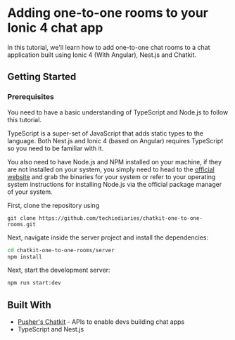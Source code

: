 # Adding one-to-one rooms to your Ionic 4 chat app

In this tutorial, we'll learn how to add one-to-one chat rooms to a chat application built using Ionic 4 (With Angular), Nest.js and Chatkit. 

## Getting Started


### Prerequisites

You need to have a basic understanding of TypeScript and Node.js to follow this tutorial. 

TypeScript is a super-set of JavaScript that adds static types to the language. Both Nest.js and Ionic 4 (based on Angular) requires TypeScript so you need to be familiar with it.

You also need to have Node.js and NPM installed on your machine, if they are not installed on your system, you simply need to head to the [official website](https://nodejs.org/) and grab the binaries for your system or refer to your operating system instructions for installing Node.js via the official package manager of your system.

First, clone the repository using

```
git clone https://github.com/techiediaries/chatkit-one-to-one-rooms.git

```
Next, navigate inside the server project and install the dependencies:

```bash
cd chatkit-one-to-one-rooms/server
npm install
```

Next, start the development server:

```bash
npm run start:dev
```


## Built With

* [Pusher's Chatkit](https://docs.pusher.com/chatkit) - APIs to enable devs building chat apps
* TypeScript and Nest.js

